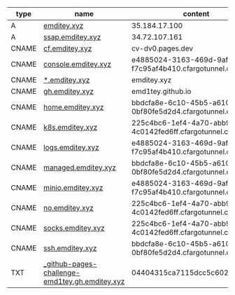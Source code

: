 | type   | name                                                                                                    | content                                               |
|--------|---------------------------------------------------------------------------------------------------------|-------------------------------------------------------|
| A      | [emditey.xyz](http://emditey.xyz)                                                                       | 35.184.17.100                                         |
| A      | [ssap.emditey.xyz](http://ssap.emditey.xyz)                                                             | 34.72.107.161                                         |
| CNAME  | [cf.emditey.xyz](http://cf.emditey.xyz)                                                                 | cv-dv0.pages.dev                                      |
| CNAME  | [console.emditey.xyz](http://console.emditey.xyz)                                                       | e4885024-3163-469d-9aff-f7c95af4b410.cfargotunnel.com |
| CNAME  | [*.emditey.xyz](http://*.emditey.xyz)                                                                   | emditey.xyz                                           |
| CNAME  | [gh.emditey.xyz](http://gh.emditey.xyz)                                                                 | emd1tey.github.io                                     |
| CNAME  | [home.emditey.xyz](http://home.emditey.xyz)                                                             | bbdcfa8e-6c10-45b5-a610-0bf80fe5d2d4.cfargotunnel.com |
| CNAME  | [k8s.emditey.xyz](http://k8s.emditey.xyz)                                                               | 225c4bc6-1ef4-4a70-abb9-4c0142fed6ff.cfargotunnel.com |
| CNAME  | [logs.emditey.xyz](http://logs.emditey.xyz)                                                             | e4885024-3163-469d-9aff-f7c95af4b410.cfargotunnel.com |
| CNAME  | [managed.emditey.xyz](http://managed.emditey.xyz)                                                       | bbdcfa8e-6c10-45b5-a610-0bf80fe5d2d4.cfargotunnel.com |
| CNAME  | [minio.emditey.xyz](http://minio.emditey.xyz)                                                           | e4885024-3163-469d-9aff-f7c95af4b410.cfargotunnel.com |
| CNAME  | [no.emditey.xyz](http://no.emditey.xyz)                                                                 | 225c4bc6-1ef4-4a70-abb9-4c0142fed6ff.cfargotunnel.com |
| CNAME  | [socks.emditey.xyz](http://socks.emditey.xyz)                                                           | 225c4bc6-1ef4-4a70-abb9-4c0142fed6ff.cfargotunnel.com |
| CNAME  | [ssh.emditey.xyz](http://ssh.emditey.xyz)                                                               | bbdcfa8e-6c10-45b5-a610-0bf80fe5d2d4.cfargotunnel.com |
| TXT    | [_github-pages-challenge-emd1tey.gh.emditey.xyz](http://_github-pages-challenge-emd1tey.gh.emditey.xyz) | 04404315ca7115dcc5c602f587288f                        |
